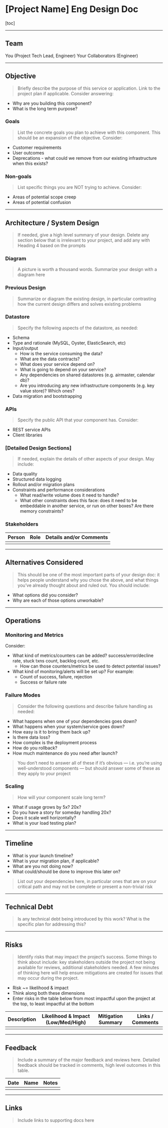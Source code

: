 # [Project Name] Eng Design Doc

[toc]

---

## Team

You (Project Tech Lead, Engineer)
Your Collaborators (Engineer)

---

## Objective 

> Briefly describe the purpose of this service or application. Link to the project plan if applicable. Consider answering:
- Why are you building this component? 
- What is the long term purpose?

### Goals

> List the concrete goals you plan to achieve with this component. This should be an expansion of the objective. Consider:
- Customer requirements
- User outcomes
- Deprecations - what could we remove from our existing infrastructure when this exists?

### Non-goals

> List specific things you are NOT trying to achieve. Consider:
- Areas of potential scope creep
- Areas of potential confusion

---

## Architecture / System Design

> If needed, give a high level summary of your design. Delete any section below that is irrelevant to your project, and add any with Heading 4 based on the prompts

### Diagram

> A picture is worth a thousand words. Summarize your design with a diagram here

### Previous Design

> Summarize or diagram the existing design, in particular contrasting how the current design differs and solves existing problems

### Datastore

> Specify the following aspects of the datastore, as needed:
- Schema
- Type and rationale (MySQL, Oyster, ElasticSearch, etc)
- Input/output
  - How is the service consuming the data?
  - What are the data contracts?
  - What does your service depend on?
  - What is going to depend on your service?
  - Any dependencies on shared datastores (e.g. airmaster, calendar db)?
  - Are you introducing any new infrastructure components (e.g. key value store)? Which ones?
- Data migration and bootstrapping

### APIs

> Specify the public API that your component has. Consider:
- REST service APIs
- Client libraries

### [Detailed Design Sections]

> If needed, explain the details of other aspects of your design. May include: 
- Data quality
- Structured data logging
- Rollout and/or migration plans
- Constraints and performance considerations
  - What read/write volume does it need to handle?
  - What other constraints does this face: does it need to be embeddable in another service, or run on other boxes? Are there memory constraints?

### Stakeholders

| Person | Role | Details and/or Comments |
| ------ | ---- | ----------------------- |
|        |      |                         |
		
---

## Alternatives Considered

> This should be one of the most important parts of your design doc: it helps people understand why you chose the above, and what things you’ve already thought about and ruled out. You should include:
- What options did you consider?
- Why are each of those options unworkable?

---

## Operations

### Monitoring and Metrics

Consider:
- What kind of metrics/counters can be added? success/error/decline rate, stuck txns count, backlog count, etc.
  - How can those counters/metrics be used to detect potential issues?
- What kind of monitoring/alerts will be set up? For example:
  - Count of success, failure, rejection
  - Success or failure rate

### Failure Modes

> Consider the following questions and describe failure handling as needed:
- What happens when one of your dependencies goes down?
- What happens when your system/service goes down?
- How easy is it to bring them back up?
- Is there data loss?
- How complex is the deployment process
- How do you rollback?
- How much maintenance do you need after launch?
> You don’t need to answer all of these if it’s obvious — i.e. you’re using well-understood components — but should answer some of these as they apply to your project

### Scaling

> How will your component scale long term?
- What if usage grows by 5x? 20x?
- Do you have a story for someday handling 20x?
- Does it scale well horizontally?
- What is your load testing plan?

---

## Timeline

- What is your launch timeline?
- What is your migration plan, if applicable?
- What are you not doing now?
- What could/should be done to improve this later on?
 
> List out your dependencies here, in particular ones that are on your critical path and may not be complete or present a non-trivial risk

---

## Technical Debt

> Is any technical debt being introduced by this work? What is the specific plan for addressing this?

---

## Risks

> Identify risks that may impact the project’s success. Some things to think about include: key stakeholders outside the project not being available for reviews, additional stakeholders needed. A few minutes of thinking here will help ensure mitigations are created for issues that may occur during the project.
- Risk ~= likelihood & impact
- Think along both these dimensions
- Enter risks in the table below from most impactful upon the project at the top, to least impactful at the bottom

| Description | Likelihood & Impact (Low/Med/High) | Mitigation Summary | Links / Comments |
| ----------- | ---------------------------------- | ------------------ | ---------------- |
|             |                                    |                    |                  |

---

## Feedback

> Include a summary of the major feedback and reviews here. Detailed feedback should be tracked in comments, high level outcomes in this table.

| Date | Name | Notes |
| ---- | ---- | ----- |
|      |      |       |

---

## Links

> Include links to supporting docs here
